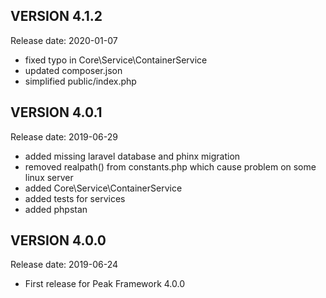 VERSION 4.1.2
-------------
Release date: 2020-01-07

 - fixed typo in Core\Service\ContainerService
 - updated composer.json
 - simplified public/index.php

VERSION 4.0.1
-------------
Release date: 2019-06-29

 - added missing laravel database and phinx migration
 - removed realpath() from constants.php which cause problem on some linux server
 - added Core\Service\ContainerService
 - added tests for services
 - added phpstan

VERSION 4.0.0
-------------
Release date: 2019-06-24

 - First release for Peak Framework 4.0.0